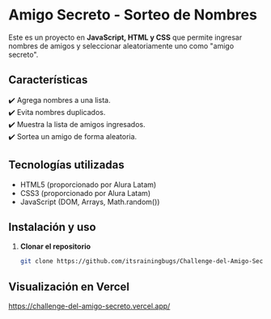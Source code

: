 # Amigo Secreto - Sorteo de Nombres

Este es un proyecto en **JavaScript, HTML y CSS** que permite ingresar nombres de amigos y seleccionar aleatoriamente uno como "amigo secreto".  

## Características  
✔️ Agrega nombres a una lista.  
✔️ Evita nombres duplicados.  
✔️ Muestra la lista de amigos ingresados.  
✔️ Sortea un amigo de forma aleatoria.  

## Tecnologías utilizadas  
- HTML5 (proporcionado por Alura Latam)
- CSS3 (proporcionado por Alura Latam)
- JavaScript (DOM, Arrays, Math.random())  

## Instalación y uso  

1. **Clonar el repositorio**  
   ```sh
   git clone https://github.com/itsrainingbugs/Challenge-del-Amigo-Secreto

## Visualización en Vercel

https://challenge-del-amigo-secreto.vercel.app/
